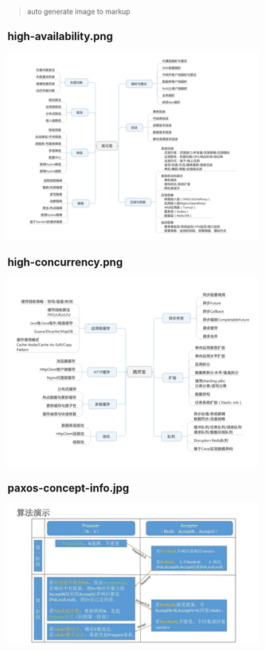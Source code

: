 
>	auto generate image to markup

## high-availability.png

![high-availability.png](./img/high-availability.png "high-availability.png") 

## high-concurrency.png

![high-concurrency.png](./img/high-concurrency.png "high-concurrency.png") 

## paxos-concept-info.jpg

![paxos-concept-info.jpg](./img/paxos-concept-info.jpg "paxos-concept-info.jpg") 

